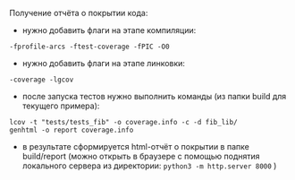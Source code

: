 Получение отчёта о покрытии кода:
- нужно добавить флаги на этапе компиляции:
```
-fprofile-arcs -ftest-coverage -fPIC -O0
```

- нужно добавить флаги на этапе линковки:
```
-coverage -lgcov
```

- после запуска тестов нужно выполнить команды (из папки build для текущего примера):
```
lcov -t "tests/tests_fib" -o coverage.info -c -d fib_lib/ 
genhtml -o report coverage.info
```

- в результате сформируется html-отчёт о покрытии в папке build/report
(можно открыть в браузере с помощью поднятия локального сервера из директории:
```python3 -m http.server 8000```
)
